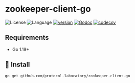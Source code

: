 # zookeeper-client-go

![License](https://img.shields.io/badge/license-Apache2.0-green) ![Language](https://img.shields.io/badge/Language-Go-blue.svg) [![version](https://img.shields.io/github/v/tag/protocol-laboratory/zookeeper-client-go?label=release&color=blue)](https://github.com/protocol-laboratory/zookeeper-client-go/releases) [![Godoc](http://img.shields.io/badge/docs-go.dev-blue.svg?style=flat-square)](https://pkg.go.dev/github.com/protocol-laboratory/zookeeper-client-go) [![codecov](https://codecov.io/gh/protocol-laboratory/zookeeper-client-go/branch/main/graph/badge.svg)](https://codecov.io/gh/protocol-laboratory/zookeeper-client-go)

## Requirements

- Go 1.19+

## 🚀 Install

```
go get github.com/protocol-laboratory/zookeeper-client-go
```
